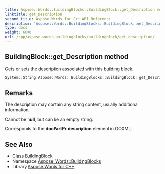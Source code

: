 ```yaml
---
title: Aspose::Words::BuildingBlocks::BuildingBlock::get_Description method
linktitle: get_Description
second_title: Aspose.Words for C++ API Reference
description: 'Aspose::Words::BuildingBlocks::BuildingBlock::get_Description method. Gets or sets the description associated with this building block in C++.'
type: docs
weight: 6000
url: /cpp/aspose.words.buildingblocks/buildingblock/get_description/
---
```

## BuildingBlock::get_Description method


Gets or sets the description associated with this building block.

```cpp
System::String Aspose::Words::BuildingBlocks::BuildingBlock::get_Description() const
```

## Remarks


The description may contain any string content, usually additional information.

Cannot be **null**, but can be an empty string.

Corresponds to the **docPartPr.description** element in OOXML. 
## See Also

* Class [BuildingBlock](../)
* Namespace [Aspose::Words::BuildingBlocks](../../)
* Library [Aspose.Words for C++](../../../)
